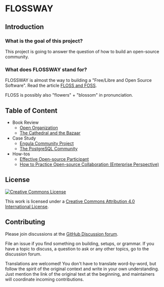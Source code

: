 # FLOSSWAY

## Introduction

### What is the goal of this project?

This project is going to answer the question of how to build an open-source community.

### What does FLOSSWAY stand for?

FLOSSWAY is almost the way to building a "Free/Libre and Open Source Software". Read the article [FLOSS and FOSS](https://www.gnu.org/philosophy/floss-and-foss.html).

FLOSS is possibly also "flowers" + "blossom" in pronunciation.

## Table of Content

* Book Review
  * [Open Organization](open-organization.zh_CN.md)
  * [The Cathedral and the Bazaar](the-cathedral-and-the-bazaar.zh_CN.md)
* Case Study
  * [Engula Community Project](engula-community-project.en.md)
  * [The PostgreSQL Community](the-postgresql-community.zh_CN.md)
* How-tos
  * [Effective Open-source Participant](effective-open-source-participant.zh_CN.md)
  * [How to Practice Open-source Collaboration (Enterprise Perspective)](open-source-collaboration-enterprise-perspective.zh_CN.md)

## License

[![Creative Commons License](https://i.creativecommons.org/l/by/4.0/88x31.png)](http://creativecommons.org/licenses/by/4.0/)

This work is licensed under a [Creative Commons Attribution 4.0 International License](http://creativecommons.org/licenses/by/4.0/).

## Contributing

Please join discussions at the [GitHub Discussion forum](https://github.com/flossway/flossway/discussions).

File an issue if you find something on building, setups, or grammar. If you have a topic to discuss, a question to ask or any other topics, go to the discussion forum.

Translations are welcomed! You don't have to translate word-by-word, but follow the spirit of the original context and write in your own understanding. Just mention the link of the original text at the beginning, and maintainers will coordinate incoming contributions.
